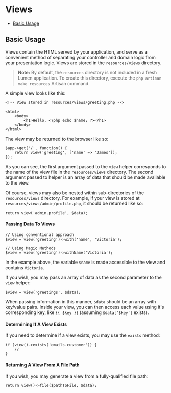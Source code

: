 # Views

- [Basic Usage](#basic-usage)

<a name="basic-usage"></a>
## Basic Usage

Views contain the HTML served by your application, and serve as a convenient method of separating your controller and domain logic from your presentation logic. Views are stored in the `resources/views` directory.

> **Note:** By default, the `resources` directory is not included in a fresh Lumen application. To create this directory, execute the `php artisan make resources` Artisan command.

A simple view looks like this:

	<!-- View stored in resources/views/greeting.php -->

	<html>
		<body>
			<h1>Hello, <?php echo $name; ?></h1>
		</body>
	</html>

The view may be returned to the browser like so:

	$app->get('/', function() {
		return view('greeting', ['name' => 'James']);
	});

As you can see, the first argument passed to the `view` helper corresponds to the name of the view file in the `resources/views` directory. The second argument passed to helper is an array of data that should be made available to the view.

Of course, views may also be nested within sub-directories of the `resources/views` directory. For example, if your view is stored at `resources/views/admin/profile.php`, it should be returned like so:

	return view('admin.profile', $data);

#### Passing Data To Views

	// Using conventional approach
	$view = view('greeting')->with('name', 'Victoria');

	// Using Magic Methods
	$view = view('greeting')->withName('Victoria');

In the example above, the variable `$name` is made accessible to the view and contains `Victoria`.

If you wish, you may pass an array of data as the second parameter to the `view` helper:

	$view = view('greetings', $data);

When passing information in this manner, `$data` should be an array with key/value pairs. Inside your view, you can then access each value using it's corresponding key, like `{{ $key }}` (assuming `$data['$key']` exists).

#### Determining If A View Exists

If you need to determine if a view exists, you may use the `exists` method:

	if (view()->exists('emails.customer')) {
		//
	}

#### Returning A View From A File Path

If you wish, you may generate a view from a fully-qualified file path:

	return view()->file($pathToFile, $data);
